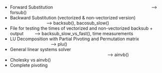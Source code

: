 - Forward Substitution &emsp;&emsp;&emsp;&emsp;&emsp;&emsp;&emsp;&emsp;&emsp;&emsp;&emsp;&emsp;&emsp;&emsp;&emsp;&emsp;&emsp;&emsp;&emsp;&emsp;&emsp;&emsp; --> forsub()
- Backward Substitution (vectorized & non-vectorized version) &emsp;&emsp;&emsp;&emsp;&emsp;&emsp;&emsp;&emsp; --> backsub(), bacosub_slow()
- File for testing the times of vectorized and non-vectorized backsub + output &emsp;&emsp; --> backsub_slow_vs_fast(), time measurements
- LU Decomposition with Partial Pivoting and Permutation matrix &emsp;&emsp;&emsp;&emsp;&emsp;&emsp;&emsp;&emsp;&emsp; --> plu()
- General linear systems solver &emsp;&emsp;&emsp;&emsp;&emsp;&emsp;&emsp;&emsp;&emsp;&emsp;&emsp;&emsp;&emsp;&emsp;&emsp;&emsp;&emsp;&emsp;&emsp;&emsp;&emsp;&emsp; --> ainvb()
- Cholesky vs ainvb() 
- Complete pivoting 
